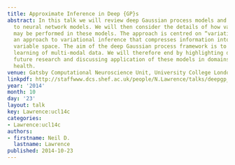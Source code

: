 ```yaml
---
title: Approximate Inference in Deep {GP}s
abstract: In this talk we will review deep Gaussian process models and relate them
  to neural network models. We will then consider the details of how variational inference
  may be performed in these models. The approach is centred on “variational compression”,
  an approach to variational inference that compresses information into an augmented
  variable space. The aim of the deep Gaussian process framework is to enable probabilistic
  learning of multi-modal data. We will therefore end by highlighting directions for
  future research and discussing application of these models in domains such as personalised
  health.
venue: Gatsby Computational Neuroscience Unit, University College London, U.K.
linkpdf: http://staffwww.dcs.shef.ac.uk/people/N.Lawrence/talks/deepgp_ucl14b.pdf
year: '2014'
month: 10
day: '23'
layout: talk
key: Lawrence:ucl14c
categories:
- Lawrence:ucl14c
authors:
- firstname: Neil D.
  lastname: Lawrence
published: 2014-10-23
---
```

